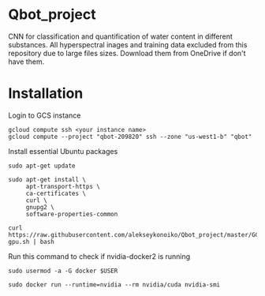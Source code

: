 # Qbot_project
CNN for classification and quantification of water content in different substances. 
All hyperspectral inages and training data excluded from this repository due to large files sizes. 
Download them from OneDrive if don't have them.

# Installation
Login to GCS instance
```
gcloud compute ssh <your instance name>
gcloud compute --project "qbot-209820" ssh --zone "us-west1-b" "qbot"
```
Install essential Ubuntu packages
```
sudo apt-get update

sudo apt-get install \
     apt-transport-https \
     ca-certificates \
     curl \
     gnupg2 \
     software-properties-common
```
```
curl https://raw.githubusercontent.com/alekseykonoiko/Qbot_project/master/GCS/install-gpu.sh | bash
```
Run this command to check if nvidia-docker2 is running

```
sudo usermod -a -G docker $USER
```

```
sudo docker run --runtime=nvidia --rm nvidia/cuda nvidia-smi
```